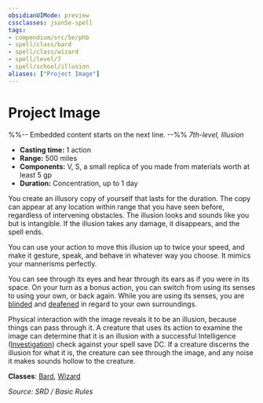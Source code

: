 ```yaml
---
obsidianUIMode: preview
cssclasses: json5e-spell
tags:
- compendium/src/5e/phb
- spell/class/bard
- spell/class/wizard
- spell/level/7
- spell/school/illusion
aliases: ["Project Image"]
---
```

# Project Image
%%-- Embedded content starts on the next line. --%%
*7th-level, Illusion*  

- **Casting time:** 1 action
- **Range:** 500 miles
- **Components:** V, S, a small replica of you made from materials worth at least 5 gp
- **Duration:** Concentration, up to 1 day

You create an illusory copy of yourself that lasts for the duration. The copy can appear at any location within range that you have seen before, regardless of intervening obstacles. The illusion looks and sounds like you but is intangible. If the illusion takes any damage, it disappears, and the spell ends.

You can use your action to move this illusion up to twice your speed, and make it gesture, speak, and behave in whatever way you choose. It mimics your mannerisms perfectly.

You can see through its eyes and hear through its ears as if you were in its space. On your turn as a bonus action, you can switch from using its senses to using your own, or back again. While you are using its senses, you are [blinded](Conditions.md#blinded) and [deafened](Conditions.md#deafened) in regard to your own surroundings.

Physical interaction with the image reveals it to be an illusion, because things can pass through it. A creature that uses its action to examine the image can determine that it is an illusion with a successful Intelligence ([Investigation](skills.md#Investigation)) check against your spell save DC. If a creature discerns the illusion for what it is, the creature can see through the image, and any noise it makes sounds hollow to the creature.

**Classes**: [Bard](Bard.md), [Wizard](Wizard.md)

*Source: SRD / Basic Rules*